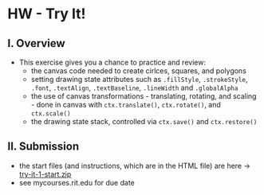 # HW - Try It!

## I. Overview
- This exercise gives you a chance to practice and review:
  - the canvas code needed to create cirlces, squares, and polygons
  - setting drawing state attributes such as `.fillStyle`, `.strokeStyle`, `.font`, `.textAlign`, `.textBaseline`, `.lineWidth` and `.globalAlpha`
  - the use of canvas transformations - translating, rotating, and scaling - done in canvas with `ctx.translate()`, `ctx.rotate()`, and `ctx.scale()`
  - the drawing state stack, controlled via `ctx.save()` and `ctx.restore()`
  
## II. Submission
- the start files (and instructions, which are in the HTML file) are here -> [try-it-1-start.zip](_files/try-it-1-start.zip)
- see mycourses.rit.edu for due date
